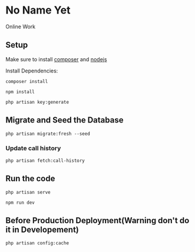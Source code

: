# No Name Yet
Online Work 

## Setup
Make sure to install [composer](https://getcomposer.org/download/) and [nodejs](https://nodejs.org/en)

Install Dependencies:
```
composer install
```

```
npm install
```

```
php artisan key:generate
```

## Migrate and Seed the Database
```
php artisan migrate:fresh --seed
```
### Update call history
```
php artisan fetch:call-history
```
## Run the code
```
php artisan serve
```

```
npm run dev
```

## Before Production Deployment(Warning don't do it in Developement)
```
php artisan config:cache
```


